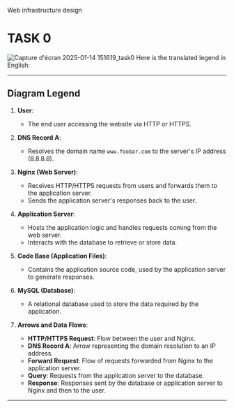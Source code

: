 Web infrastructure design
# TASK 0
![Capture d'écran 2025-01-14 151619_task0](https://github.com/user-attachments/assets/28d2397b-a517-410c-8fed-3e8792ef1f18)
Here is the translated legend in English:

---

## Diagram Legend

1. **User**:
   - The end user accessing the website via HTTP or HTTPS.

2. **DNS Record A**:
   - Resolves the domain name `www.foobar.com` to the server's IP address (8.8.8.8).

3. **Nginx (Web Server)**:
   - Receives HTTP/HTTPS requests from users and forwards them to the application server.
   - Sends the application server's responses back to the user.

4. **Application Server**:
   - Hosts the application logic and handles requests coming from the web server.
   - Interacts with the database to retrieve or store data.

5. **Code Base (Application Files)**:
   - Contains the application source code, used by the application server to generate responses.

6. **MySQL (Database)**:
   - A relational database used to store the data required by the application.

7. **Arrows and Data Flows**:
   - **HTTP/HTTPS Request**: Flow between the user and Nginx.
   - **DNS Record A**: Arrow representing the domain resolution to an IP address.
   - **Forward Request**: Flow of requests forwarded from Nginx to the application server.
   - **Query**: Requests from the application server to the database.
   - **Response**: Responses sent by the database or application server to Nginx and then to the user.

---

